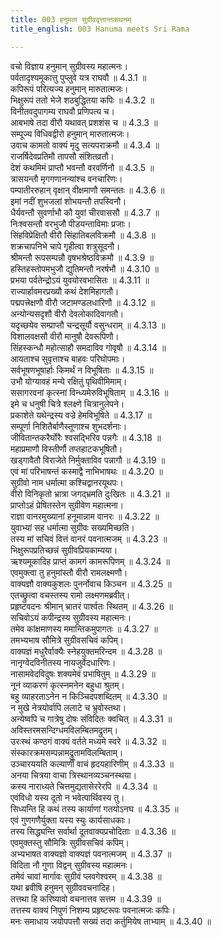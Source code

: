 ```yaml
---
title: 003 हनुमता सुग्रीववृत्तान्तकथनम्
title_english: 003 Hanuma meets Sri Rama

---
```

<div class="audioEmbed"  caption="श्रीराम-हरिसीताराममूर्ति-घनपाठिभ्यां वचनम्" src="https://archive.org/download/Ramayana-recitation-Sriram-harisItArAmamUrti-Ghanapaati-v2/Kanda_4/Kanda_4_KSK-003-Hanumatha_Sugreeva_Vruththantha_Kathanam_0.mp3"></div>

  
वचो विज्ञाय हनुमान् सुग्रीवस्य महात्मनः।  
पर्वतादृश्यमूकात्तु पुप्लुवे यत्र राघवौ ॥ 4.3.1 ॥   
कपिरूपं परित्यज्य हनुमान् मारुतात्मजः।  
भिक्षुरूपं ततो भेजे शठबुद्धितया कपिः ॥ 4.3.2 ॥   
विनीतवदुपागम्य राघवौ प्रणिपत्य च।  
आबभाषे तदा वीरौ यथावत् प्रशशंस च ॥ 4.3.3 ॥   
सम्पूज्य विधिवद्वीरो हनुमान् मारुतात्मजः।  
उवाच कामतो वाक्यं मृदु सत्यपराक्रमौ ॥ 4.3.4 ॥   
राजर्षिदेवप्रतिमौ तापसौ संशितव्रतौ।  
देशं कथमिमं प्राप्तौ भवन्तौ वरवर्णिनौ ॥ 4.3.5 ॥   
त्रासयन्तौ मृगगणानन्यांश्च वनचारिणः।  
पम्पातीररुहान् वृक्षान् वीक्षमाणौ समन्ततः ॥ 4.3.6 ॥   
इमां नदीं शुभजलां शोभयन्तौ तपस्विनौ।  
धैर्यवन्तौ सुवर्णाभौ कौ युवां चीरवाससौ ॥ 4.3.7 ॥   
निःश्वसन्तौ वरभुजौ पीडयन्ताविमाः प्रजाः।  
सिंहविप्रेक्षितौ वीरौ सिंहातिबलविक्रमौ ॥ 4.3.8 ॥   
शक्रचापनिभे चापे गृहीत्वा शत्रुसूदनौ।  
श्रीमन्तौ रूपसम्पन्नौ वृषभश्रेष्ठविक्रमौ ॥ 4.3.9 ॥   
हस्तिहस्तोपमभुजौ द्युतिमन्तौ नरर्षभौ ॥ 4.3.10 ॥   
प्रभया पर्वतेन्द्रोऽयं युवयोरवभासितः ॥ 4.3.11 ॥   
राज्यार्हावमरप्रख्यौ कथं देशमिहागतौ।  
पद्मपत्त्रेक्षणौ वीरौ जटामण्डलधारिणौ ॥ 4.3.12 ॥   
अन्योन्यसदृशौ वीरौ देवलोकादिवागतौ।  
यदृच्छयेव सम्प्राप्तौ चन्द्रसूर्यौ वसुन्धराम् ॥ 4.3.13 ॥   
विशालवक्षसौ वीरौ मानुषौ देवरूपिणौ।  
सिंहस्कन्धौ महोत्साहौ समदाविव गोवृषौ ॥ 4.3.14 ॥   
आयताश्च सुवृत्ताश्च बाहवः परिघोपमाः।  
सर्वभूषणभूषार्हाः किमर्थं न विभूषिताः ॥ 4.3.15 ॥   
उभौ योग्यावहं मन्ये रक्षितुं पृथिवीमिमाम्।  
ससागरवनां कृत्स्नां विन्ध्यमेरुविभूषिताम् ॥ 4.3.16 ॥   
इमे च धनुषी चित्रे श्लक्ष्णे चित्रानुलेपने।  
प्रकाशेते यथेन्द्रस्य वज्रे हेमविभूषिते ॥ 4.3.17 ॥   
सम्पूर्णा निशितैर्बाणैस्तूणाश्च शुभदर्शनाः।  
जीवितान्तकरैर्घोरैः श्वसद्भिरिव पन्नगैः ॥ 4.3.18 ॥   
महाप्रमाणौ विस्तीर्णौ तप्तहाटकभूषितौ।  
खड्गावैतौ विराजेते निर्मुक्ताविव पन्नागौ ॥ 4.3.19 ॥   
एवं मां परिभाषन्तं कस्माद्वै नाभिभाषथः ॥ 4.3.20 ॥   
सुग्रीवो नाम धर्मात्मा कश्चिद्वानरयूथपः।  
वीरो विनिकृतो भ्रात्रा जगद्भ्रमति दुःखितः ॥ 4.3.21 ॥   
प्राप्तोऽहं प्रेषितस्तेन सुग्रीवेण महात्मना।  
राज्ञा वानरमुख्यानां हनूमान्नाम वानरः ॥ 4.3.22 ॥   
युवाभ्यां सह धर्मात्मा सुग्रीवः सख्यमिच्छति।  
तस्य मां सचिवं वित्तं वानरं पवनात्मजम् ॥ 4.3.23 ॥   
भिक्षुरूपप्रतिच्छन्नं सुग्रीवप्रियकाम्यया।  
ऋश्यमूकादिह प्राप्तं कामगं कामरूपिणम् ॥ 4.3.24 ॥   
एवमुक्त्वा तु हनुमांस्तौ वीरौ रामलक्ष्मणौ।  
वाक्यज्ञौ वाक्यकुशलः पुनर्नोवाच किञ्चन ॥ 4.3.25 ॥   
एतच्छ्रुत्वा वचस्तस्य रामो लक्ष्मणमब्रवीत्।  
प्रहृष्टवदनः श्रीमान् भ्रातरं पार्श्वतः स्थितम् ॥ 4.3.26 ॥   
सचिवोऽयं कपीन्द्रस्य सुग्रीवस्य महात्मनः।  
तमेव कांक्षमाणस्य ममान्तिकमुपागतः ॥ 4.3.27 ॥   
तमभ्यभाष सौमित्रे सुग्रीवसचिवं कपिम्।  
वाक्यज्ञं मधुरैर्वाक्यैः स्नेहयुक्तमरिन्दम ॥ 4.3.28 ॥   
नानृग्वेदविनीतस्य नायजुर्वेदधारिणः।  
नासामवेदविदुषः शक्यमेवं प्रभाषितुम् ॥ 4.3.29 ॥   
नूनं व्याकरणं कृत्स्नमनेन बहुधा श्रुतम्।  
बहु व्याहरताऽनेन न किञ्चिदपशब्दितम् ॥ 4.3.30 ॥   
न मुखे नेत्रयोर्वापि ललाटे च भ्रुवोस्तथा।  
अन्येष्वपि च गात्रेषु दोषः संविदितः क्वचित् ॥ 4.3.31 ॥   
अविस्तरमसन्दिग्धमविलम्बितमद्रुतम्।  
उरःस्थं कण्ठगं वाक्यं वर्तते मध्यमे स्वरे ॥ 4.3.32 ॥   
संस्कारक्रमसम्पन्नामद्रुतामविलम्बिताम्।  
उञ्चारययति कल्यार्णीं वाचं हृदयहारिणीम् ॥ 4.3.33 ॥   
अनया चित्रया वाचा त्रिस्थानव्यञ्चनस्थया।  
कस्य नाराध्यते चित्तमुद्यतासेररेरपि ॥ 4.3.34 ॥   
एवंविधो यस्य दूतो न भवेत्पार्थिवस्य तु।  
सिध्यन्ति हि कथं तस्य कार्याणां गतयोऽनघ ॥ 4.3.35 ॥   
एवं गुणगणैर्युक्ता यस्य स्युः कार्यसाधकाः।  
तस्य सिद्ध्यन्ति सर्वार्था दूतवाक्यप्रचोदिताः ॥ 4.3.36 ॥   
एवमुक्तस्तु सौमित्रिः सुग्रीवसचिवं कपिम्।  
अभ्यभाषत वाक्यज्ञो वाक्यज्ञं पवनात्मजम् ॥ 4.3.37 ॥   
विदिता नौ गुणा विद्वन् सुग्रीवस्य महात्मनः।  
तमेवं चावां मार्गावः सुग्रीवं प्लवगेश्वरम् ॥ 4.3.38 ॥   
यथा ब्रवीषि हनुमन् सुग्रीववचनादिह।  
तत्तथा हि करिष्यावो वचनात्तव सत्तम ॥ 4.3.39 ॥   
तत्तस्य वाक्यं निपुणं निशम्य प्रहृष्टरूपः पवनात्मजः कपिः।  
मनः समाधाय जयोपपत्तौ सख्यं तदा कर्तुमियेष ताभ्याम् ॥ 4.3.40 ॥   
